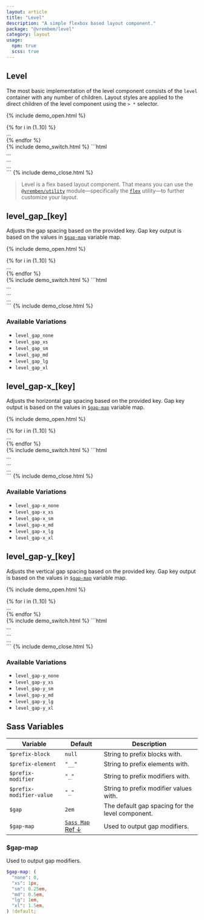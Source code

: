 ```yaml
---
layout: article
title: "Level"
description: "A simple flexbox based layout component."
package: "@vrembem/level"
category: layout
usage:
  npm: true
  scss: true
---
```


## Level

The most basic implementation of the level component consists of the `level` container with any number of children. Layout styles are applied to the direct children of the level component using the `> *` selector.

{% include demo_open.html %}
<div class="level">
  {% for i in (1..10) %}
    <div class="box">...</div>
  {% endfor %}
</div>
{% include demo_switch.html %}
```html
<div class="level">
  <div>...</div>
  <div>...</div>
  <div>...</div>
</div>
```
{% include demo_close.html %}

> Level is a flex based layout component. That means you can use the [`@vremben/utility`](https://github.com/sebnitu/vrembem/tree/master/packages/utility) module—specifically the [`flex`](https://github.com/sebnitu/vrembem/tree/master/packages/utility#flex) utility—to further customize your layout.

## level_gap_[key]

Adjusts the gap spacing based on the provided key. Gap key output is based on the values in [`$gap-map`](#gap-scale) variable map.

{% include demo_open.html %}
<div class="level level_gap_xs">
  {% for i in (1..10) %}
    <div class="box">...</div>
  {% endfor %}
</div>
{% include demo_switch.html %}
```html
<div class="level level_gap_xs">
  <div>...</div>
  <div>...</div>
  <div>...</div>
</div>
```
{% include demo_close.html %}

### Available Variations

- `level_gap_none`
- `level_gap_xs`
- `level_gap_sm`
- `level_gap_md`
- `level_gap_lg`
- `level_gap_xl`

## level_gap-x_[key]

Adjusts the horizontal gap spacing based on the provided key. Gap key output is based on the values in [`$gap-map`](#gap-scale) variable map.

{% include demo_open.html %}
<div class="level level_gap-x_xl">
  {% for i in (1..10) %}
    <div class="box">...</div>
  {% endfor %}
</div>
{% include demo_switch.html %}
```html
<div class="level level_gap-x_xl">
  <div>...</div>
  <div>...</div>
  <div>...</div>
</div>
```
{% include demo_close.html %}

### Available Variations

- `level_gap-x_none`
- `level_gap-x_xs`
- `level_gap-x_sm`
- `level_gap-x_md`
- `level_gap-x_lg`
- `level_gap-x_xl`

## level_gap-y_[key]

Adjusts the vertical gap spacing based on the provided key. Gap key output is based on the values in [`$gap-map`](#gap-scale) variable map.

{% include demo_open.html %}
<div class="level level_gap-y_xl">
  {% for i in (1..10) %}
    <div class="box">...</div>
  {% endfor %}
</div>
{% include demo_switch.html %}
```html
<div class="level level_gap-y_xl">
  <div>...</div>
  <div>...</div>
  <div>...</div>
</div>
```
{% include demo_close.html %}

### Available Variations

- `level_gap-y_none`
- `level_gap-y_xs`
- `level_gap-y_sm`
- `level_gap-y_md`
- `level_gap-y_lg`
- `level_gap-y_xl`

## Sass Variables

<div class="scroll-box">
  <table class="table table_style_bordered table_zebra table_hover table_responsive_lg">
    <thead>
      <tr>
        <th>Variable</th>
        <th>Default</th>
        <th>Description</th>
      </tr>
    </thead>
    <tbody>
      <!-- Prefixes -->
      <tr>
        <td data-mobile-label="Var"><code class="code text-nowrap">$prefix-block</code></td>
        <td data-mobile-label="Default"><code class="code color-secondary text-nowrap">null</code></td>
        <td data-mobile-label="Desc">String to prefix blocks with.</td>
      </tr>
      <tr>
        <td data-mobile-label="Var"><code class="code text-nowrap">$prefix-element</code></td>
        <td data-mobile-label="Default"><code class="code color-secondary text-nowrap">"__"</code></td>
        <td data-mobile-label="Desc">String to prefix elements with.</td>
      </tr>
      <tr>
        <td data-mobile-label="Var"><code class="code text-nowrap">$prefix-modifier</code></td>
        <td data-mobile-label="Default"><code class="code color-secondary text-nowrap">"_"</code></td>
        <td data-mobile-label="Desc">String to prefix modifiers with.</td>
      </tr>
      <tr>
        <td data-mobile-label="Var"><code class="code text-nowrap">$prefix-modifier-value</code></td>
        <td data-mobile-label="Default"><code class="code color-secondary text-nowrap">"_"</code></td>
        <td data-mobile-label="Desc">String to prefix modifier values with.</td>
      </tr>
      <!-- General -->
      <tr>
        <td data-mobile-label="Var"><code class="code text-nowrap">$gap</code></td>
        <td data-mobile-label="Default"><code class="code color-secondary text-nowrap">2em</code></td>
        <td data-mobile-label="Desc">The default gap spacing for the level component.</td>
      </tr>
      <tr>
        <td data-mobile-label="Var"><code class="code text-nowrap">$gap-map</code></td>
        <td data-mobile-label="Default">
          <a class="link" href="#gap-scale"><code class="code color-secondary">Sass Map</code> Ref &darr;</a>
        </td>
        <td data-mobile-label="Desc">Used to output gap modifiers.</td>
      </tr>
    </tbody>
  </table>
</div>

### $gap-map

Used to output gap modifiers.

```scss
$gap-map: (
  "none": 0,
  "xs": 1px,
  "sm": 0.25em,
  "md": 0.5em,
  "lg": 1em,
  "xl": 1.5em,
) !default;
```
